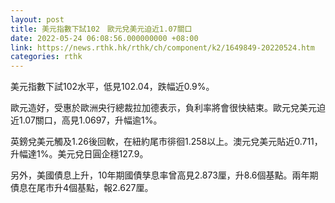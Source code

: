 ```yaml
---
layout: post
title: 美元指數下試102　歐元兌美元迫近1.07關口
date: 2022-05-24 06:08:56.000000000 +08:00
link: https://news.rthk.hk/rthk/ch/component/k2/1649849-20220524.htm
categories: rthk
---
```


美元指數下試102水平，低見102.04，跌幅近0.9%。

歐元造好，受惠於歐洲央行總裁拉加德表示，負利率將會很快結束。歐元兌美元迫近1.07關口，高見1.0697，升幅逾1%。

英鎊兌美元觸及1.26後回軟，在紐約尾市徘徊1.258以上。澳元兌美元貼近0.711，升幅達1%。美元兌日圓企穩127.9。

另外，美國債息上升，10年期國債孳息率曾高見2.873厘，升8.6個基點。兩年期債息在尾市升4個基點，報2.627厘。
